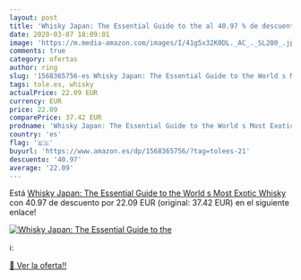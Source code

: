 ```yaml
---
layout: post
title: 'Whisky Japan: The Essential Guide to the al 40.97 % de descuento'
date: 2020-03-07 18:09:01
image: 'https://m.media-amazon.com/images/I/41g5x32K0DL._AC_._SL200_.jpg'
comments: true
category: ofertas
author: ring
slug: '1568365756-es Whisky Japan: The Essential Guide to the World s Most...'
tags: tole.es, whisky
actualPrice: 22.09 EUR
currency: EUR
price: 22.09
comparePrice: 37.42 EUR
prodname: 'Whisky Japan: The Essential Guide to the World s Most Exotic Whisky'
country: 'es'
flag: '🇪🇸'
buyurl: 'https://www.amazon.es/dp/1568365756/?tag=tolees-21'
descuento: '40.97'
average: '22.09'
---
```


Está [Whisky Japan: The Essential Guide to the World s Most Exotic Whisky](https://www.amazon.es/dp/1568365756/?tag=tolees-21) con 40.97 de descuento por 22.09 EUR (original: 37.42 EUR) en el siguiente enlace!

[![Whisky Japan: The Essential Guide to the](https://m.media-amazon.com/images/I/41g5x32K0DL._AC_._SL200_.jpg)](https://www.amazon.es/dp/1568365756/?tag=tolees-21)

ℹ️:


[🛒 Ver la oferta!!](https://www.amazon.es/dp/1568365756/?tag=tolees-21)
